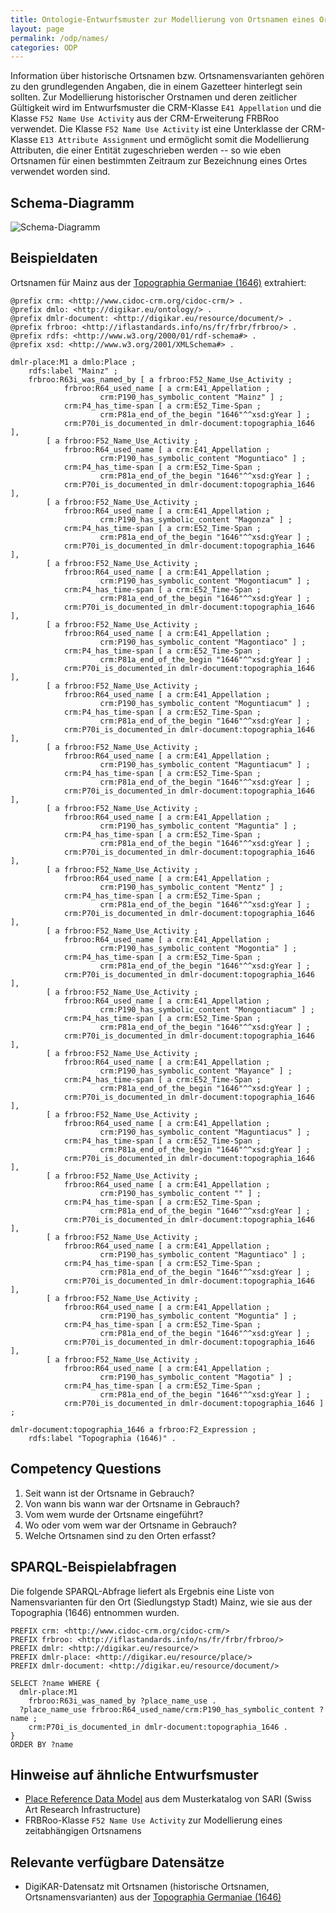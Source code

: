 ```yaml
---
title: Ontologie-Entwurfsmuster zur Modellierung von Ortsnamen eines Ortes
layout: page
permalink: /odp/names/
categories: ODP
---
```


Information über historische Ortsnamen bzw. Ortsnamensvarianten gehören zu den grundlegenden Angaben, die in einem Gazetteer hinterlegt sein sollten. Zur Modellierung historischer Orstnamen und deren zeitlicher Gültigkeit wird im Entwurfsmuster die CRM-Klasse `E41 Appellation` und die Klasse `F52 Name Use Activity` aus der CRM-Erweiterung FRBRoo verwendet. Die Klasse `F52 Name Use Activity` ist eine Unterklasse der CRM-Klasse `E13 Attribute Assignment` und ermöglicht somit die Modellierung Attributen, die einer Entität zugeschrieben werden -- so wie eben Ortsnamen für einen bestimmten Zeitraum zur Bezeichnung eines Ortes verwendet worden sind.

## Schema-Diagramm

![Schema-Diagramm](/DigiKAR-Ontology-Design/img/dmlo-place-name.svg)


## Beispieldaten

Ortsnamen für Mainz aus der [Topographia Germaniae (1646)](https://de.wikisource.org/wiki/Topographia_Colonia_et_al.) extrahiert:

```turtle
@prefix crm: <http://www.cidoc-crm.org/cidoc-crm/> .
@prefix dmlo: <http://digikar.eu/ontology/> .
@prefix dmlr-document: <http://digikar.eu/resource/document/> .
@prefix frbroo: <http://iflastandards.info/ns/fr/frbr/frbroo/> .
@prefix rdfs: <http://www.w3.org/2000/01/rdf-schema#> .
@prefix xsd: <http://www.w3.org/2001/XMLSchema#> .

dmlr-place:M1 a dmlo:Place ;
    rdfs:label "Mainz" ;
    frbroo:R63i_was_named_by [ a frbroo:F52_Name_Use_Activity ;
            frbroo:R64_used_name [ a crm:E41_Appellation ;
                    crm:P190_has_symbolic_content "Mainz" ] ;
            crm:P4_has_time-span [ a crm:E52_Time-Span ;
                    crm:P81a_end_of_the_begin "1646"^^xsd:gYear ] ;
            crm:P70i_is_documented_in dmlr-document:topographia_1646 ],
        [ a frbroo:F52_Name_Use_Activity ;
            frbroo:R64_used_name [ a crm:E41_Appellation ;
                    crm:P190_has_symbolic_content "Moguntiaco" ] ;
            crm:P4_has_time-span [ a crm:E52_Time-Span ;
                    crm:P81a_end_of_the_begin "1646"^^xsd:gYear ] ;
            crm:P70i_is_documented_in dmlr-document:topographia_1646 ],            
        [ a frbroo:F52_Name_Use_Activity ;
            frbroo:R64_used_name [ a crm:E41_Appellation ;
                    crm:P190_has_symbolic_content "Magonza" ] ;
            crm:P4_has_time-span [ a crm:E52_Time-Span ;
                    crm:P81a_end_of_the_begin "1646"^^xsd:gYear ] ;
            crm:P70i_is_documented_in dmlr-document:topographia_1646 ],
        [ a frbroo:F52_Name_Use_Activity ;
            frbroo:R64_used_name [ a crm:E41_Appellation ;
                    crm:P190_has_symbolic_content "Mogontiacum" ] ;
            crm:P4_has_time-span [ a crm:E52_Time-Span ;
                    crm:P81a_end_of_the_begin "1646"^^xsd:gYear ] ;
            crm:P70i_is_documented_in dmlr-document:topographia_1646 ],
        [ a frbroo:F52_Name_Use_Activity ;
            frbroo:R64_used_name [ a crm:E41_Appellation ;
                    crm:P190_has_symbolic_content "Magontiaco" ] ;
            crm:P4_has_time-span [ a crm:E52_Time-Span ;
                    crm:P81a_end_of_the_begin "1646"^^xsd:gYear ] ;
            crm:P70i_is_documented_in dmlr-document:topographia_1646 ],
        [ a frbroo:F52_Name_Use_Activity ;
            frbroo:R64_used_name [ a crm:E41_Appellation ;
                    crm:P190_has_symbolic_content "Moguntiacum" ] ;
            crm:P4_has_time-span [ a crm:E52_Time-Span ;
                    crm:P81a_end_of_the_begin "1646"^^xsd:gYear ] ;
            crm:P70i_is_documented_in dmlr-document:topographia_1646 ],
        [ a frbroo:F52_Name_Use_Activity ;
            frbroo:R64_used_name [ a crm:E41_Appellation ;
                    crm:P190_has_symbolic_content "Maguntiacum" ] ;
            crm:P4_has_time-span [ a crm:E52_Time-Span ;
                    crm:P81a_end_of_the_begin "1646"^^xsd:gYear ] ;
            crm:P70i_is_documented_in dmlr-document:topographia_1646 ],
        [ a frbroo:F52_Name_Use_Activity ;
            frbroo:R64_used_name [ a crm:E41_Appellation ;
                    crm:P190_has_symbolic_content "Maguntia" ] ;
            crm:P4_has_time-span [ a crm:E52_Time-Span ;
                    crm:P81a_end_of_the_begin "1646"^^xsd:gYear ] ;
            crm:P70i_is_documented_in dmlr-document:topographia_1646 ],
        [ a frbroo:F52_Name_Use_Activity ;
            frbroo:R64_used_name [ a crm:E41_Appellation ;
                    crm:P190_has_symbolic_content "Mentz" ] ;
            crm:P4_has_time-span [ a crm:E52_Time-Span ;
                    crm:P81a_end_of_the_begin "1646"^^xsd:gYear ] ;
            crm:P70i_is_documented_in dmlr-document:topographia_1646 ],
        [ a frbroo:F52_Name_Use_Activity ;
            frbroo:R64_used_name [ a crm:E41_Appellation ;
                    crm:P190_has_symbolic_content "Mogontia" ] ;
            crm:P4_has_time-span [ a crm:E52_Time-Span ;
                    crm:P81a_end_of_the_begin "1646"^^xsd:gYear ] ;
            crm:P70i_is_documented_in dmlr-document:topographia_1646 ],
        [ a frbroo:F52_Name_Use_Activity ;
            frbroo:R64_used_name [ a crm:E41_Appellation ;
                    crm:P190_has_symbolic_content "Mongontiacum" ] ;
            crm:P4_has_time-span [ a crm:E52_Time-Span ;
                    crm:P81a_end_of_the_begin "1646"^^xsd:gYear ] ;
            crm:P70i_is_documented_in dmlr-document:topographia_1646 ],
        [ a frbroo:F52_Name_Use_Activity ;
            frbroo:R64_used_name [ a crm:E41_Appellation ;
                    crm:P190_has_symbolic_content "Mayance" ] ;
            crm:P4_has_time-span [ a crm:E52_Time-Span ;
                    crm:P81a_end_of_the_begin "1646"^^xsd:gYear ] ;
            crm:P70i_is_documented_in dmlr-document:topographia_1646 ],
        [ a frbroo:F52_Name_Use_Activity ;
            frbroo:R64_used_name [ a crm:E41_Appellation ;
                    crm:P190_has_symbolic_content "Maguntiacus" ] ;
            crm:P4_has_time-span [ a crm:E52_Time-Span ;
                    crm:P81a_end_of_the_begin "1646"^^xsd:gYear ] ;
            crm:P70i_is_documented_in dmlr-document:topographia_1646 ],
        [ a frbroo:F52_Name_Use_Activity ;
            frbroo:R64_used_name [ a crm:E41_Appellation ;
                    crm:P190_has_symbolic_content "" ] ;
            crm:P4_has_time-span [ a crm:E52_Time-Span ;
                    crm:P81a_end_of_the_begin "1646"^^xsd:gYear ] ;
            crm:P70i_is_documented_in dmlr-document:topographia_1646 ],
        [ a frbroo:F52_Name_Use_Activity ;
            frbroo:R64_used_name [ a crm:E41_Appellation ;
                    crm:P190_has_symbolic_content "Maguntiaco" ] ;
            crm:P4_has_time-span [ a crm:E52_Time-Span ;
                    crm:P81a_end_of_the_begin "1646"^^xsd:gYear ] ;
            crm:P70i_is_documented_in dmlr-document:topographia_1646 ],
        [ a frbroo:F52_Name_Use_Activity ;
            frbroo:R64_used_name [ a crm:E41_Appellation ;
                    crm:P190_has_symbolic_content "Moguntia" ] ;
            crm:P4_has_time-span [ a crm:E52_Time-Span ;
                    crm:P81a_end_of_the_begin "1646"^^xsd:gYear ] ;
            crm:P70i_is_documented_in dmlr-document:topographia_1646 ],
        [ a frbroo:F52_Name_Use_Activity ;
            frbroo:R64_used_name [ a crm:E41_Appellation ;
                    crm:P190_has_symbolic_content "Magotia" ] ;
            crm:P4_has_time-span [ a crm:E52_Time-Span ;
                    crm:P81a_end_of_the_begin "1646"^^xsd:gYear ] ;
            crm:P70i_is_documented_in dmlr-document:topographia_1646 ] ;
            
dmlr-document:topographia_1646 a frbroo:F2_Expression ;
    rdfs:label "Topographia (1646)" .
```


## Competency Questions

1. Seit wann ist der Ortsname in Gebrauch?
2. Von wann bis wann war der Ortsname in Gebrauch?
3. Vom wem wurde der Ortsname eingeführt?
4. Wo oder vom wem war der Ortsname in Gebrauch?
5. Welche Ortsnamen sind zu den Orten erfasst?


## SPARQL-Beispielabfragen

Die folgende SPARQL-Abfrage liefert als Ergebnis eine Liste von Namensvarianten für den Ort (Siedlungstyp Stadt) Mainz, wie sie aus der Topographia (1646) entnommen wurden.

```sparql
PREFIX crm: <http://www.cidoc-crm.org/cidoc-crm/>
PREFIX frbroo: <http://iflastandards.info/ns/fr/frbr/frbroo/>
PREFIX dmlr: <http://digikar.eu/resource/>
PREFIX dmlr-place: <http://digikar.eu/resource/place/>
PREFIX dmlr-document: <http://digikar.eu/resource/document/>

SELECT ?name WHERE {
  dmlr-place:M1 
    frbroo:R63i_was_named_by ?place_name_use .
  ?place_name_use frbroo:R64_used_name/crm:P190_has_symbolic_content ?name ;
    crm:P70i_is_documented_in dmlr-document:topographia_1646 .
}
ORDER BY ?name
```

## Hinweise auf ähnliche Entwurfsmuster

- [Place Reference Data Model](https://docs.swissartresearch.net/et/place/#names-and-classifications) aus dem Musterkatalog von SARI (Swiss Art Research Infrastructure)
- FRBRoo-Klasse `F52 Name Use Activity` zur Modellierung eines zeitabhängigen Ortsnamens


## Relevante verfügbare Datensätze

- DigiKAR-Datensatz mit Ortsnamen (historische Ortsnamen, Ortsnamensvarianten) aus der [Topographia Germaniae (1646)](https://de.wikisource.org/wiki/Topographia_Colonia_et_al.)

